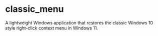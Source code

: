 # classic_menu
A lightweight Windows application that restores the classic Windows 10 style right-click context menu in Windows 11.
